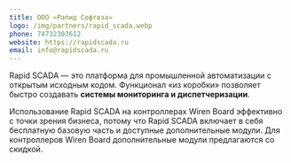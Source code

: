 ```yaml
---
title: ООО «Рапид Софтвэа»
logo: /img/partners/rapid_scada.webp
phone: 74732303612
website: https://rapidscada.ru
email: info@rapidscada.ru
---
```


Rapid SCADA — это платформа для промышленной автоматизации с открытым исходным кодом. Функционал «из коробки» позволяет быстро создавать **системы мониторинга и диспетчеризации**.


Использование Rapid SCADA на контроллерах Wiren Board эффективно с точки зрения бизнеса, потому что Rapid SCADA включает в себя бесплатную базовую часть и доступные дополнительные модули. Для контроллеров Wiren Board дополнительные модули предлагаются со скидкой.

